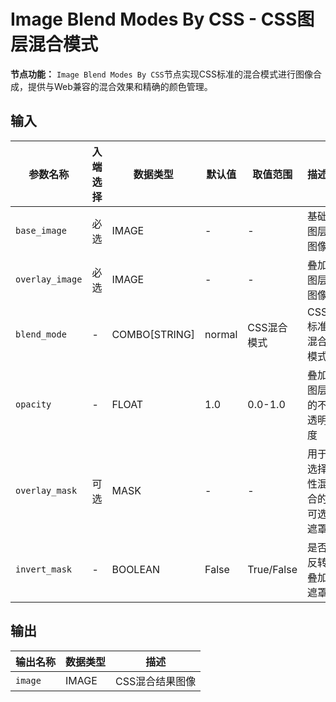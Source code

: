 # Image Blend Modes By CSS - CSS图层混合模式

**节点功能：** `Image Blend Modes By CSS`节点实现CSS标准的混合模式进行图像合成，提供与Web兼容的混合效果和精确的颜色管理。

## 输入

| 参数名称 | 入端选择 | 数据类型 | 默认值 | 取值范围 | 描述 |
| -------- | -------- | -------- | ------ | -------- | ---- |
| `base_image` | 必选 | IMAGE | - | - | 基础图层图像 |
| `overlay_image` | 必选 | IMAGE | - | - | 叠加图层图像 |
| `blend_mode` | - | COMBO[STRING] | normal | CSS混合模式 | CSS标准混合模式 |
| `opacity` | - | FLOAT | 1.0 | 0.0-1.0 | 叠加图层的不透明度 |
| `overlay_mask` | 可选 | MASK | - | - | 用于选择性混合的可选遮罩 |
| `invert_mask` | - | BOOLEAN | False | True/False | 是否反转叠加遮罩 |

## 输出

| 输出名称 | 数据类型 | 描述 |
|---------|----------|------|
| `image` | IMAGE | CSS混合结果图像 |
